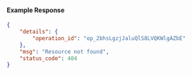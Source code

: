 <!-- Code generated for API Clients. DO NOT EDIT. -->

#### Example Response

```json
{
	"details": {
		"operation_id": "op_2bhsLgzjJaluQlS8LVQKWlgAZbE"
	},
	"msg": "Resource not found",
	"status_code": 404
}
```

